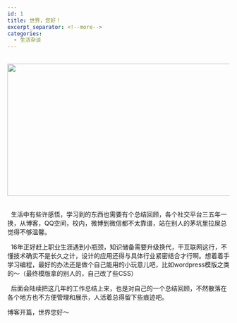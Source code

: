 ```yaml
---
id: 1
title: 世界，您好！
excerpt_separator: <!--more-->
categories:
  - 生活杂谈
---
```

&nbsp; <img class="alignnone size-full wp-image-112" src="http://skottiewang.com/wp-content/uploads/2016/12/timg.jpeg" alt="" width="650" height="300" />&nbsp; &nbsp; &nbsp;

&nbsp; 生活中有些许感悟，学习到的东西也需要有个总结回顾，各个社交平台三五年一换，从博客，QQ空间，校内，微博到微信都不太靠谱，站在别人的茅坑里拉屎总觉得不够温馨。

&nbsp; 16年正好赶上职业生涯遇到小瓶颈，知识储备需要升级换代，干互联网这行，不懂技术确实不是长久之计，设计的应用还得与具体行业紧密结合才行啊。想着着手学习编程，最好的办法还是做个自己能用的小玩意儿吧，比如wordpress模版之类的～（最终模版拿的别人的，自己改了些CSS）

&nbsp; 后面会陆续把这几年的工作总结上来，也是对自己的一个总结回顾，不然散落在各个地方也不方便管理和展示，人活着总得留下些痕迹吧。

博客开篇，世界您好～

<!--more-->